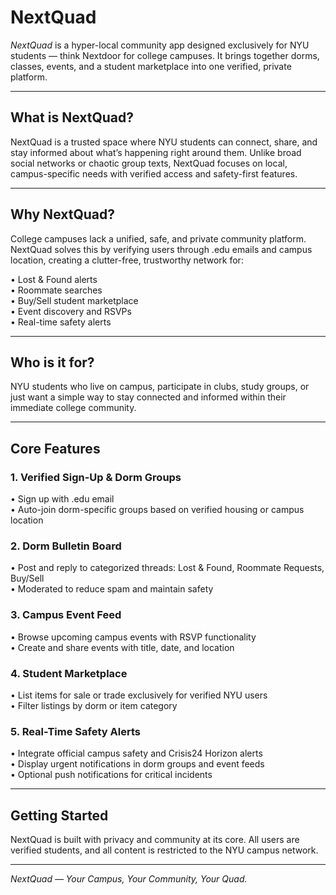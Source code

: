 # NextQuad

*NextQuad* is a hyper-local community app designed exclusively for NYU students — think Nextdoor for college campuses. It brings together dorms, classes, events, and a student marketplace into one verified, private platform.

---

## What is NextQuad?

NextQuad is a trusted space where NYU students can connect, share, and stay informed about what’s happening right around them. Unlike broad social networks or chaotic group texts, NextQuad focuses on local, campus-specific needs with verified access and safety-first features.

---

## Why NextQuad?

College campuses lack a unified, safe, and private community platform. NextQuad solves this by verifying users through .edu emails and campus location, creating a clutter-free, trustworthy network for:

•⁠  ⁠Lost & Found alerts  
•⁠  ⁠Roommate searches  
•⁠  ⁠Buy/Sell student marketplace  
•⁠  ⁠Event discovery and RSVPs  
•⁠  ⁠Real-time safety alerts  

---

## Who is it for?

NYU students who live on campus, participate in clubs, study groups, or just want a simple way to stay connected and informed within their immediate college community.

---

## Core Features

### 1. Verified Sign-Up & Dorm Groups  
•⁠  ⁠Sign up with .edu email  
•⁠  ⁠Auto-join dorm-specific groups based on verified housing or campus location  

### 2. Dorm Bulletin Board  
•⁠  ⁠Post and reply to categorized threads: Lost & Found, Roommate Requests, Buy/Sell  
•⁠  ⁠Moderated to reduce spam and maintain safety  

### 3. Campus Event Feed  
•⁠  ⁠Browse upcoming campus events with RSVP functionality  
•⁠  ⁠Create and share events with title, date, and location  

### 4. Student Marketplace  
•⁠  ⁠List items for sale or trade exclusively for verified NYU users  
•⁠  ⁠Filter listings by dorm or item category  

### 5. Real-Time Safety Alerts  
•⁠  ⁠Integrate official campus safety and Crisis24 Horizon alerts  
•⁠  ⁠Display urgent notifications in dorm groups and event feeds  
•⁠  ⁠Optional push notifications for critical incidents  

---

## Getting Started

NextQuad is built with privacy and community at its core. All users are verified students, and all content is restricted to the NYU campus network.

---

*NextQuad — Your Campus, Your Community, Your Quad.*